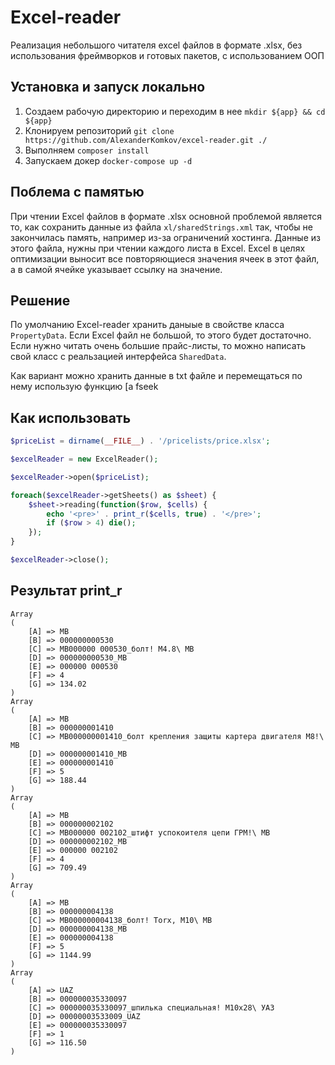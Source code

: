 # Excel-reader

Реализация небольшого читателя excel файлов в формате .xlsx, без использования фреймворков и готовых пакетов, с использованием ООП

## Установка и запуск локально

1. Создаем рабочую директорию и переходим в нее `mkdir ${app} && cd ${app}`
2. Клонируем репозиторий `git clone https://github.com/AlexanderKomkov/excel-reader.git ./`
3. Выполняем `composer install`
4. Запускаем докер `docker-compose up -d`

## Поблема с памятью

При чтении Excel файлов в формате .xlsx основной проблемой является то, как сохранить данные из файла `xl/sharedStrings.xml` так, чтобы не закончилась память, например из-за ограничений хостинга. Данные из этого файла, нужны при чтении каждого листа в Excel. Excel в целях оптимизации выносит все повторяющиеся значения ячеек в этот файл, а в самой ячейке указывает ссылку на значение.

## Решение 

По умолчанию Excel-reader хранить даныые в свойстве класса `PropertyData`. Если Excel файл не большой, то этого будет достаточно. Если нужно читать очень большие прайс-листы, то можно написать свой класс с реальзацией интерфейса `SharedData`.

Как вариант можно хранить данные в txt файле и перемещаться по нему использую функцию [a fseek[](https://www.php.net/manual/ru/function.fseek.php)


## Как использовать

```php
$priceList = dirname(__FILE__) . '/pricelists/price.xlsx';

$excelReader = new ExcelReader();

$excelReader->open($priceList);

foreach($excelReader->getSheets() as $sheet) {
    $sheet->reading(function($row, $cells) {
        echo '<pre>' . print_r($cells, true) . '</pre>';
        if ($row > 4) die();
    });
}

$excelReader->close();
```

## Результат print_r

```
Array
(
    [A] => MB
    [B] => 000000000530
    [C] => MB000000 000530_болт! М4.8\ MB
    [D] => 000000000530_MB
    [E] => 000000 000530
    [F] => 4
    [G] => 134.02
)
Array
(
    [A] => MB
    [B] => 000000001410
    [C] => MB000000001410_болт крепления защиты картера двигателя М8!\ MB
    [D] => 000000001410_MB
    [E] => 000000001410
    [F] => 5
    [G] => 188.44
)
Array
(
    [A] => MB
    [B] => 000000002102
    [C] => MB000000 002102_штифт успокоителя цепи ГРМ!\ MB
    [D] => 000000002102_MB
    [E] => 000000 002102
    [F] => 4
    [G] => 709.49
)
Array
(
    [A] => MB
    [B] => 000000004138
    [C] => MB000000004138_болт! Torx, М10\ MB
    [D] => 000000004138_MB
    [E] => 000000004138
    [F] => 5
    [G] => 1144.99
)
Array
(
    [A] => UAZ
    [B] => 000000035330097
    [C] => 000000035330097_шпилька специальная! М10х28\ УАЗ
    [D] => 00000003533009_UAZ
    [E] => 000000035330097
    [F] => 1
    [G] => 116.50
)
```